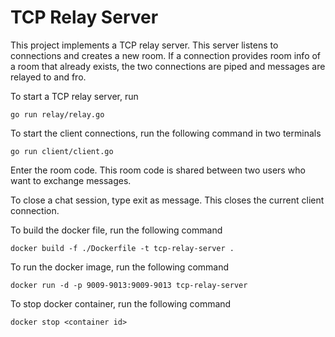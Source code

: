 # TCP Relay Server
This project implements a TCP relay server. This server listens to connections and creates a new room. If a connection provides room info of a room that already exists, the two connections are piped and messages are relayed to and fro.

To start a TCP relay server, run
```
go run relay/relay.go
```

To start the client connections, run the following command in two terminals
```
go run client/client.go
```

Enter the room code. This room code is shared between two users who want to exchange messages.

To close a chat session, type exit as message. This closes the current client connection.

To build the docker file, run the following command
```
docker build -f ./Dockerfile -t tcp-relay-server .
```

To run the docker image, run the following command
```
docker run -d -p 9009-9013:9009-9013 tcp-relay-server
```

To stop docker container, run the following command
```
docker stop <container id>
```